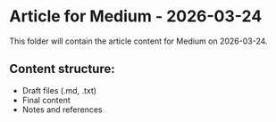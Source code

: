 # Article for Medium - 2026-03-24

This folder will contain the article content for Medium on 2026-03-24.

## Content structure:
- Draft files (.md, .txt)
- Final content
- Notes and references
